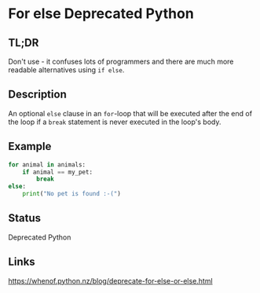 For else <a class="status deprecated">Deprecated Python</a>
========

TL;DR
-----

Don't use - it confuses lots of programmers and there are much more readable alternatives using ```if else```.

Description
-----------

An optional `else` clause in an `for`-loop that will be executed after the end of the loop if a `break` statement is never executed in the loop's body.

Example
-------

```python
for animal in animals:
    if animal == my_pet:
        break
else:
    print("No pet is found :-(")
```

Status
------

Deprecated Python

Links
-----

https://whenof.python.nz/blog/deprecate-for-else-or-else.html
